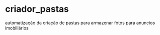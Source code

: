 # criador_pastas
automatização da criação de pastas para armazenar fotos para anuncios imobiliários
